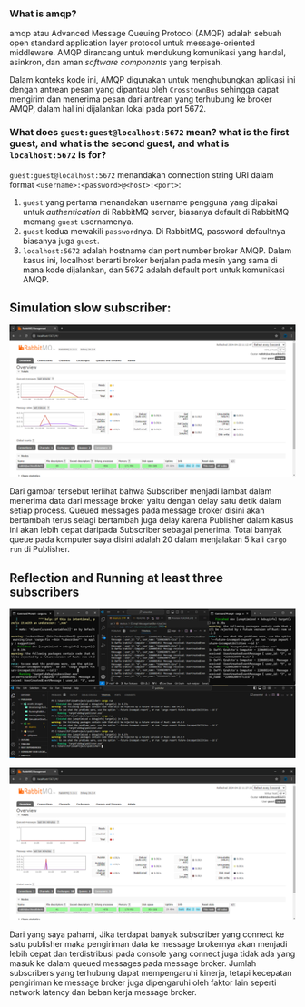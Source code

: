 ### What is **amqp**?
    
amqp atau Advanced Message Queuing Protocol (AMQP) adalah sebuah open standard application layer protocol untuk message-oriented middleware. AMQP dirancang untuk mendukung komunikasi yang handal, asinkron, dan aman *software components* yang terpisah.

Dalam konteks kode ini, AMQP digunakan untuk menghubungkan aplikasi ini dengan antrean pesan yang dipantau oleh `CrosstownBus` sehingga dapat mengirim dan menerima pesan dari antrean yang terhubung ke broker AMQP, dalam hal ini dijalankan lokal pada port 5672.
    

### What does **`guest:guest@localhost:5672`** mean? what is the first **guest**, and what is the second **guest**, and what is **`localhost:5672`** is for? 
   
`guest:guest@localhost:5672` menandakan connection string URI dalam format `<username>:<password>@<host>:<port>`:

1. `guest` yang pertama menandakan username pengguna yang dipakai untuk *authentication* di RabbitMQ server, biasanya default di RabbitMQ memang `guest` usernamenya.
2. `guest` kedua mewakili `password`nya. Di RabbitMQ, password defaultnya biasanya juga `guest`.
3. `localhost:5672` adalah hostname dan port number broker AMQP. Dalam kasus ini, localhost berarti broker berjalan pada mesin yang sama di mana kode dijalankan, dan 5672 adalah default port untuk komunikasi AMQP.

## Simulation slow subscriber:
![Simulation Slow Subscriber](assets/images/SimulationSlowSubscriber.png)

Dari gambar tersebut terlihat bahwa Subscriber menjadi lambat dalam menerima data dari message broker yaitu dengan delay satu detik dalam setiap process. Queued messages pada message broker disini akan bertambah terus selagi bertambah juga delay karena Publisher dalam kasus ini akan lebih cepat daripada Subscriber sebagai penerima. Total banyak queue pada komputer saya disini adalah 20 dalam menjalakan 5 kali `cargo run` di Publisher.

## Reflection and Running at least three subscribers
![Consoles for Subscriber and a Publisher](assets/images/FourConsoles.png)

![RabbitMQ Three Subscribers](assets/images/ThreeSubsRabbitMQ.png)

Dari yang saya pahami, Jika terdapat banyak subscriber yang connect ke satu publisher maka pengiriman data ke message brokernya akan menjadi lebih cepat dan terdistribusi pada console yang connect juga tidak ada yang masuk ke dalam queued messages pada message broker. Jumlah subscribers yang terhubung dapat mempengaruhi kinerja, tetapi kecepatan pengiriman ke message broker juga dipengaruhi oleh faktor lain seperti network latency dan beban kerja message broker.